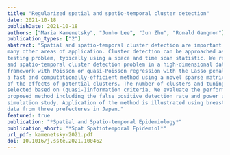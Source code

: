 ```yaml
---
title: "Regularized spatial and spatio-temporal cluster detection"
date: 2021-10-18
publishDate: 2021-10-18
authors: ["Maria Kamenetsky", "Junho Lee", "Jun Zhu", "Ronald Gangnon"]
publication_types: ["2"]
abstract: "Spatial and spatio-temporal cluster detection are important tools in public health and
many other areas of application. Cluster detection can be approached as a multiple
testing problem, typically using a space and time scan statistic. We recast the spatial
and spatio-temporal cluster detection problem in a high-dimensional data analytical
framework with Poisson or quasi-Poisson regression with the Lasso penalty. We adopt
a fast and computationally-efficient method using a novel sparse matrix representation
of the effects of potential clusters. The number of clusters and tuning parameters are
selected based on (quasi-)information criteria. We evaluate the performance of our
proposed method including the false positive detection rate and power using a
simulation study. Application of the method is illustrated using breast cancer incidence
data from three prefectures in Japan."
featured: true
publication: "*Spatial and Spatio-temporal Epidemiology*"
publication_short: "*Spat Spatiotemporal Epidemiol*"
url_pdf: kamenetsky-2021.pdf
doi: 10.1016/j.sste.2021.100462
---
```


